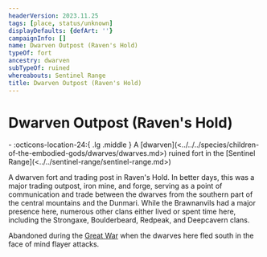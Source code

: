 ```yaml
---
headerVersion: 2023.11.25
tags: [place, status/unknown]
displayDefaults: {defArt: ''}
campaignInfo: []
name: Dwarven Outpost (Raven's Hold)
typeOf: fort
ancestry: dwarven
subTypeOf: ruined
whereabouts: Sentinel Range
title: Dwarven Outpost (Raven's Hold)
---
```

# Dwarven Outpost (Raven's Hold)
<div class="grid cards ext-narrow-margin ext-one-column" markdown>
-    :octicons-location-24:{ .lg .middle } A [dwarven](<../../../species/children-of-the-embodied-gods/dwarves/dwarves.md>) ruined fort in the [Sentinel Range](<../../sentinel-range/sentinel-range.md>)  
</div>


A dwarven fort and trading post in Raven's Hold. In better days, this was a major trading outpost, iron mine, and forge, serving as a point of communication and trade between the dwarves from the southern part of the central mountains and the Dunmari. While the Brawnanvils had a major presence here, numerous other clans either lived or spent time here, including the Strongaxe, Boulderbeard, Redpeak, and Deepcavern clans.

Abandoned during the [Great War](<../../../events/1500s/great-war.md>) when the dwarves here fled south in the face of mind flayer attacks. 





